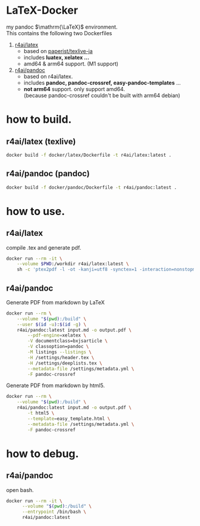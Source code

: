 # LaTeX-Docker

my pandoc $\mathrm{\LaTeX}$ environment.  
This contains the following two Dockerfiles

1. [r4ai/latex](https://hub.docker.com/r/r4ai/latex) 
   - based on [paperist/texlive-ja](https://github.com/Paperist/texlive-ja)  
   - includes **luatex, xelatex ...**
   - amd64 & arm64 support. (M1 support)
1. [r4ai/pandoc](https://hub.docker.com/r/r4ai/pandoc)
   - based on r4ai/latex.
   - includes **pandoc, pandoc-crossref, easy-pandoc-templates** ...
   - **not arm64** support. only support amd64.  
     (because pandoc-crossref couldn't be built with arm64 debian)

# how to build.
## r4ai/latex (texlive)
```bash
docker build -f docker/latex/Dockerfile -t r4ai/latex:latest .
```

## r4ai/pandoc (pandoc)
```bash
docker build -f docker/pandoc/Dockerfile -t r4ai/pandoc:latest .
```

# how to use.
## r4ai/latex
compile .tex and generate pdf.
```bash
docker run --rm -it \
    --volume $PWD:/workdir r4ai/latex:latest \
    sh -c 'ptex2pdf -l -ot -kanji=utf8 -synctex=1 -interaction=nonstopmode -halt-on-error -file-line-error main.tex'
```

## r4ai/pandoc
Generate PDF from markdown by LaTeX
```bash
docker run --rm \
    --volume "$(pwd):/build" \
    --user $(id -u):$(id -g) \
    r4ai/pandoc:latest input.md -o output.pdf \
        --pdf-engine=xelatex \
        -V documentclass=bxjsarticle \
        -V classoption=pandoc \
        -M listings --listings \
        -H /settings/header.tex \
        -H /settings/deeplists.tex \
        --metadata-file /settings/metadata.yml \
        -F pandoc-crossref
```

Generate PDF from markdown by html5.
```bash
docker run --rm \
    --volume "$(pwd):/build" \
    r4ai/pandoc:latest input.md -o output.pdf \
        -t html5 \
        --template=easy_template.html \
        --metadata-file /settings/metadata.yml \
        -F pandoc-crossref
```
# how to debug.

## r4ai/pandoc
open bash.
```bash
docker run --rm -it \
      --volume "$(pwd):/build" \
      --entrypoint /bin/bash \
      r4ai/pandoc:latest
```
